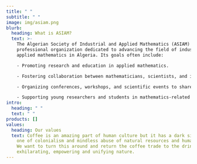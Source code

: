 ```yaml
---
title: " "
subtitle: " "
image: img/asiam.png
blurb:
  heading: What is ASIAM?
  text: >-
    The Algerian Society of Industrial and Applied Mathematics (ASIAM) is a
    professional organization dedicated to advancing the field of industrial and
    applied mathematics in Algeria. Its goals often include:

    - Promoting research and education in applied mathematics. 

    - Fostering collaboration between mathematicians, scientists, and industry professionals to solve real-world problems

    - Organizing conferences, workshops, and scientific events to share knowledge and latest developments. 

    - Supporting young researchers and students in mathematics-related fields.
intro:
  heading: " "
  text: " "
products: []
values:
  heading: Our values
  text: Coffee is an amazing part of human culture but it has a dark side too –
    one of colonialism and mindless abuse of natural resources and human lives.
    We want to turn this around and return the coffee trade to the drink’s
    exhilarating, empowering and unifying nature.
---
```

